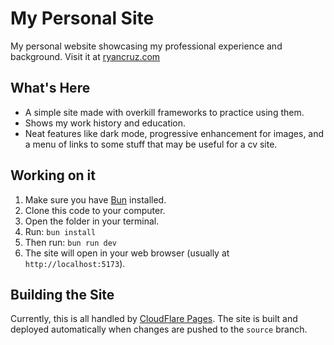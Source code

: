 # My Personal Site

My personal website showcasing my professional experience and background. Visit it at [ryancruz.com](https://ryancruz.com/)

## What's Here

- A simple site made with overkill frameworks to practice using them.
- Shows my work history and education.
- Neat features like dark mode, progressive enhancement for images, and a menu of links to some stuff that may be useful for a cv site.

## Working on it

1. Make sure you have [Bun](https://bun.sh/) installed.
2. Clone this code to your computer.
3. Open the folder in your terminal.
4. Run: `bun install`
5. Then run: `bun run dev`
6. The site will open in your web browser (usually at `http://localhost:5173`).

## Building the Site

Currently, this is all handled by [CloudFlare Pages](https://dash.cloudflare.com/). The site is built and deployed automatically when changes are pushed to the `source` branch.
